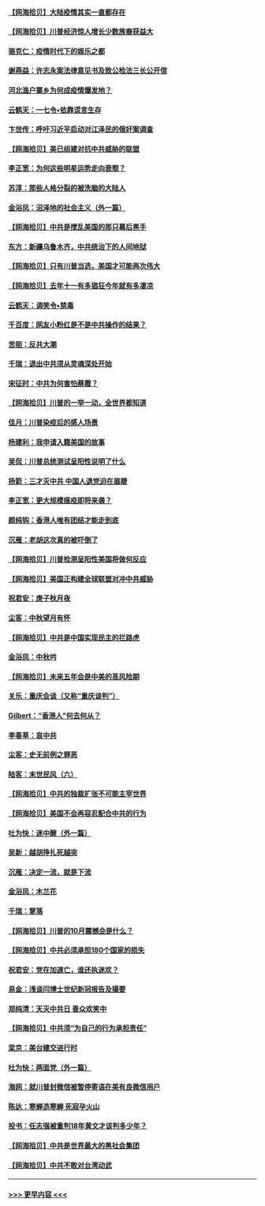 #### [【网海拾贝】大陆疫情其实一直都存在](../pages/nsc993/n12473948.md?t=10142302) 
#### [【网海拾贝】川普经济惊人增长少数族裔获益大](../pages/nsc993/n12471565.md?t=10142302) 
#### [骆克仁：疫情时代下的娱乐之都](../pages/nsc993/n12471312.md?t=10142302) 
#### [谢燕益：许志永案法律意见书及致公检法三长公开信](../pages/nsc993/n12470870.md?t=10142302) 
#### [河北渔户寨乡为何成疫情爆发地？](../pages/nsc993/n12464936.md?t=10142302) 
#### [云鹤天：一七令▪依靠谎言生存](../pages/nsc993/n12470034.md?t=10142302) 
#### [卞世传：呼吁习近平启动对江泽民的俄奸案调查](../pages/nsc993/n12469722.md?t=10142302) 
#### [【网海拾贝】美已组建对抗中共威胁的联盟](../pages/nsc993/n12469018.md?t=10142302) 
#### [李正宽：为何这些明星运势走向衰颓？](../pages/nsc993/n12468730.md?t=10142302) 
#### [苏淳：那些人格分裂的被洗脑的大陆人](../pages/nsc993/n12467858.md?t=10142302) 
#### [金浴凤：沼泽地的社会主义（外一篇）](../pages/nsc993/n12467792.md?t=10142302) 
#### [【网海拾贝】中共是搅乱美国的那只幕后黑手](../pages/nsc993/n12467700.md?t=10142302) 
#### [东方：新疆乌鲁木齐，中共统治下的人间地狱](../pages/nsc993/n12466075.md?t=10142302) 
#### [【网海拾贝】只有川普当选，美国才可能再次伟大](../pages/nsc993/n12466013.md?t=10142302) 
#### [【网海拾贝】去年十一有多猖狂今年就有多凄凉](../pages/nsc993/n12463649.md?t=10142302) 
#### [云鹤天：调笑令▪禁毒](../pages/nsc993/n12462975.md?t=10142302) 
#### [千百度：网友小粉红是不是中共操作的结果？](../pages/nsc993/n12461025.md?t=10142302) 
#### [苦胆：反共大潮](../pages/nsc993/n12459469.md?t=10142302) 
#### [千瑞：退出中共须从灵魂深处开始](../pages/nsc993/n12459437.md?t=10142302) 
#### [宋征时：中共为何害怕蔡霞？](../pages/nsc993/n12459097.md?t=10142302) 
#### [【网海拾贝】川普的一举一动，全世界都知道](../pages/nsc993/n12458825.md?t=10142302) 
#### [佳月：川普染疫后的感人场景](../pages/nsc993/n12456994.md?t=10142302) 
#### [杨建利：我申请入籍美国的故事](../pages/nsc993/n12455635.md?t=10142302) 
#### [吴侃：川普总统测试呈阳性说明了什么](../pages/nsc993/n12451869.md?t=10142302) 
#### [扬箭：三才灭中共 中国人退党迫在眉睫](../pages/nsc993/n12451842.md?t=10142302) 
#### [李正宽：更大规模瘟疫即将来袭？](../pages/nsc993/n12451455.md?t=10142302) 
#### [颜纯钩：香港人唯有团结才能走到底](../pages/nsc993/n12450870.md?t=10142302) 
#### [沉雁：老胡这次真的被吓倒了](../pages/nsc993/n12449796.md?t=10142302) 
#### [【网海拾贝】川普检测呈阳性美国将做何反应](../pages/nsc993/n12449042.md?t=10142302) 
#### [【网海拾贝】美国正构建全球联盟对冲中共威胁](../pages/nsc993/n12446580.md?t=10142302) 
#### [祝君安：庚子秋月夜](../pages/nsc993/n12445870.md?t=10142302) 
#### [尘客：中秋望月有怀](../pages/nsc993/n12444632.md?t=10142302) 
#### [【网海拾贝】中共是中国实现民主的拦路虎](../pages/nsc993/n12443573.md?t=10142302) 
#### [金浴凤：中秋吟](../pages/nsc993/n12441773.md?t=10142302) 
#### [【网海拾贝】未来五年会是中美的高风险期](../pages/nsc993/n12440760.md?t=10142302) 
#### [关乐：重庆会谈（又称“重庆谈判”）](../pages/nsc993/n12437525.md?t=10142302) 
#### [Gilbert：“香港人”何去何从？](../pages/nsc993/n12435894.md?t=10142302) 
#### [李春草：哀中共](../pages/nsc993/n12435874.md?t=10142302) 
#### [尘客：史无前例之罪恶](../pages/nsc993/n12435762.md?t=10142302) 
#### [陆客：末世民风（六）](../pages/nsc993/n12435354.md?t=10142302) 
#### [【网海拾贝】中共的独裁扩张不可能主宰世界](../pages/nsc993/n12435151.md?t=10142302) 
#### [【网海拾贝】美国不会再容忍配合中共的行为](../pages/nsc993/n12433808.md?t=10142302) 
#### [吐为快：迷中醒（外一篇）](../pages/nsc993/n12433585.md?t=10142302) 
#### [吴新：越胡挣扎死越突](../pages/nsc993/n12433562.md?t=10142302) 
#### [沉雁：决定一流，就是下流](../pages/nsc993/n12432128.md?t=10142302) 
#### [金浴凤：木兰花](../pages/nsc993/n12432124.md?t=10142302) 
#### [千瑞：寥落](../pages/nsc993/n12432071.md?t=10142302) 
#### [【网海拾贝】川普的10月震撼会是什么？](../pages/nsc993/n12431624.md?t=10142302) 
#### [【网海拾贝】中共必须承担180个国家的损失](../pages/nsc993/n12428893.md?t=10142302) 
#### [祝君安：党在加速亡，谁还执迷欢？](../pages/nsc993/n12428652.md?t=10142302) 
#### [易金：浅谈闫博士世纪新冠报告及撮要](../pages/nsc993/n12426822.md?t=10142302) 
#### [郑纯清：天灭中共日 善众欢笑中](../pages/nsc993/n12426784.md?t=10142302) 
#### [【网海拾贝】中共须“为自己的行为承担责任”](../pages/nsc993/n12426067.md?t=10142302) 
#### [梁京：美台建交进行时](../pages/nsc993/n12424066.md?t=10142302) 
#### [吐为快：两面党（外一篇）](../pages/nsc993/n12424043.md?t=10142302) 
#### [海网：就川普封微信被暂停寄语在美有良微信用户](../pages/nsc993/n12424021.md?t=10142302) 
#### [陈达：寒蝉造寒蝉 死寂孕火山](../pages/nsc993/n12423958.md?t=10142302) 
#### [投书：任志强被重判18年黄文才该判多少年？](../pages/nsc993/n12423672.md?t=10142302) 
#### [【网海拾贝】中共是世界最大的黑社会集团](../pages/nsc993/n12423543.md?t=10142302) 
#### [【网海拾贝】中共不敢对台湾动武](../pages/nsc993/n12421418.md?t=10142302) 

----
#### [ >>> 更早内容 <<< ](../indexes/nsc993-earlier.md)
